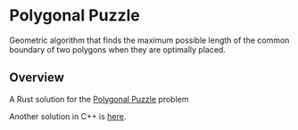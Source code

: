# Polygonal Puzzle

Geometric algorithm that finds the maximum possible length of the common boundary of two polygons when they are optimally placed.

## Overview

A Rust solution for the [Polygonal Puzzle](https://open.kattis.com/problems/puzzle2) problem

Another solution in C++ is [here](https://github.com/ChrisVilches/Algorithms/blob/main/kattis/puzzle2.cpp).
